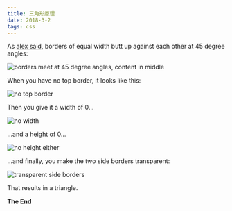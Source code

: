 ```yaml
---
title: 三角形原理
date: 2018-3-2
tags: css
---
```


As [alex said](https://stackoverflow.com/questions/7073484/how-does-this-css-triangle-shape-work/7073503#7073503), borders of equal width butt up against each other at 45 degree angles:

![borders meet at 45 degree angles, content in middle](https://i.stack.imgur.com/hZefy.png)

When you have no top border, it looks like this:
<!--more-->

![no top border](https://i.stack.imgur.com/uV9Q5.png)

Then you give it a width of 0...

![no width](https://i.stack.imgur.com/K1A7G.png)

...and a height of 0...

![no height either](https://i.stack.imgur.com/NsmsW.png)

...and finally, you make the two side borders transparent:

![transparent side borders](https://i.stack.imgur.com/B42zY.png)

That results in a triangle.

**The End**